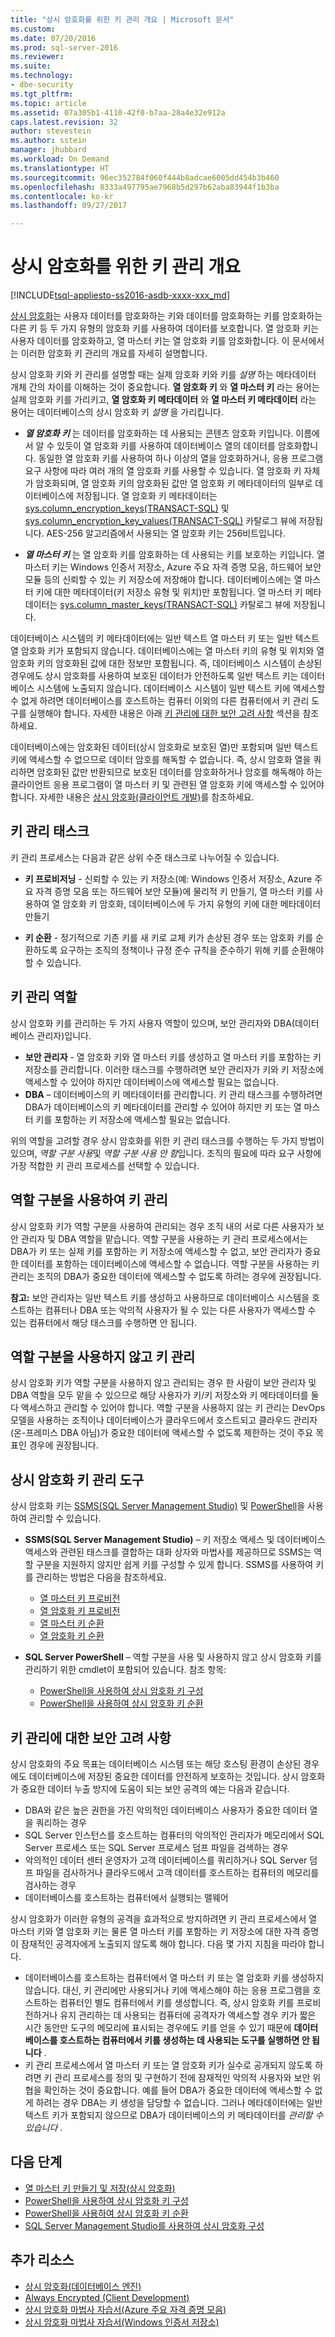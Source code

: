 ```yaml
---
title: "상시 암호화를 위한 키 관리 개요 | Microsoft 문서"
ms.custom: 
ms.date: 07/20/2016
ms.prod: sql-server-2016
ms.reviewer: 
ms.suite: 
ms.technology:
- dbe-security
ms.tgt_pltfrm: 
ms.topic: article
ms.assetid: 07a305b1-4110-42f0-b7aa-28a4e32e912a
caps.latest.revision: 32
author: stevestein
ms.author: sstein
manager: jhubbard
ms.workload: On Demand
ms.translationtype: HT
ms.sourcegitcommit: 96ec352784f060f444b8adcae6005dd454b3b460
ms.openlocfilehash: 8333a497795ae7968b5d297b62aba83944f1b3ba
ms.contentlocale: ko-kr
ms.lasthandoff: 09/27/2017

---
```

# <a name="overview-of-key-management-for-always-encrypted"></a>상시 암호화를 위한 키 관리 개요
[!INCLUDE[tsql-appliesto-ss2016-asdb-xxxx-xxx_md](../../../includes/tsql-appliesto-ss2016-asdb-xxxx-xxx-md.md)]


[상시 암호화](../../../relational-databases/security/encryption/always-encrypted-database-engine.md)는 사용자 데이터를 암호화하는 키와 데이터를 암호화하는 키를 암호화하는 다른 키 등 두 가지 유형의 암호화 키를 사용하여 데이터를 보호합니다. 열 암호화 키는 사용자 데이터를 암호화하고, 열 마스터 키는 열 암호화 키를 암호화합니다. 이 문서에서는 이러한 암호화 키 관리의 개요를 자세히 설명합니다.

상시 암호화 키와 키 관리를 설명할 때는 실제 암호화 키와 키를 *설명* 하는 메타데이터 개체 간의 차이를 이해하는 것이 중요합니다. **열 암호화 키** 와 **열 마스터 키** 라는 용어는 실제 암호화 키를 가리키고, **열 암호화 키 메타데이터** 와 **열 마스터 키 메타데이터** 라는 용어는 데이터베이스의 상시 암호화 키 *설명* 을 가리킵니다.

- ***열 암호화 키*** 는 데이터를 암호화하는 데 사용되는 콘텐츠 암호화 키입니다. 이름에서 알 수 있듯이 열 암호화 키를 사용하여 데이터베이스 열의 데이터를 암호화합니다. 동일한 열 암호화 키를 사용하여 하나 이상의 열을 암호화하거나, 응용 프로그램 요구 사항에 따라 여러 개의 열 암호화 키를 사용할 수 있습니다. 열 암호화 키 자체가 암호화되며, 열 암호화 키의 암호화된 값만 열 암호화 키 메타데이터의 일부로 데이터베이스에 저장됩니다. 열 암호화 키 메타데이터는 [sys.column_encryption_keys(TRANSACT-SQL)](../../../relational-databases/system-catalog-views/sys-column-encryption-keys-transact-sql.md) 및 [sys.column_encryption_key_values(TRANSACT-SQL)](../../../relational-databases/system-catalog-views/sys-column-encryption-key-values-transact-sql.md) 카탈로그 뷰에 저장됩니다. AES-256 알고리즘에서 사용되는 열 암호화 키는 256비트입니다.


- ***열 마스터 키*** 는 열 암호화 키를 암호화하는 데 사용되는 키를 보호하는 키입니다. 열 마스터 키는 Windows 인증서 저장소, Azure 주요 자격 증명 모음, 하드웨어 보안 모듈 등의 신뢰할 수 있는 키 저장소에 저장해야 합니다. 데이터베이스에는 열 마스터 키에 대한 메타데이터(키 저장소 유형 및 위치)만 포함됩니다. 열 마스터 키 메타데이터는 [sys.column_master_keys(TRANSACT-SQL)](../../../relational-databases/system-catalog-views/sys-column-master-keys-transact-sql.md) 카탈로그 뷰에 저장됩니다.  

데이터베이스 시스템의 키 메타데이터에는 일반 텍스트 열 마스터 키 또는 일반 텍스트 열 암호화 키가 포함되지 않습니다. 데이터베이스에는 열 마스터 키의 유형 및 위치와 열 암호화 키의 암호화된 값에 대한 정보만 포함됩니다. 즉, 데이터베이스 시스템이 손상된 경우에도 상시 암호화를 사용하여 보호된 데이터가 안전하도록 일반 텍스트 키는 데이터베이스 시스템에 노출되지 않습니다. 데이터베이스 시스템이 일반 텍스트 키에 액세스할 수 없게 하려면 데이터베이스를 호스트하는 컴퓨터 이외의 다른 컴퓨터에서 키 관리 도구를 실행해야 합니다. 자세한 내용은 아래 [키 관리에 대한 보안 고려 사항](#SecurityForKeyManagement) 섹션을 참조하세요.

데이터베이스에는 암호화된 데이터(상시 암호화로 보호된 열)만 포함되며 일반 텍스트 키에 액세스할 수 없으므로 데이터 암호를 해독할 수 없습니다. 즉, 상시 암호화 열을 쿼리하면 암호화된 값만 반환되므로 보호된 데이터를 암호화하거나 암호를 해독해야 하는 클라이언트 응용 프로그램이 열 마스터 키 및 관련된 열 암호화 키에 액세스할 수 있어야 합니다. 자세한 내용은 [상시 암호화(클라이언트 개발)](../../../relational-databases/security/encryption/always-encrypted-client-development.md)를 참조하세요.



## <a name="key-management-tasks"></a>키 관리 태스크

키 관리 프로세스는 다음과 같은 상위 수준 태스크로 나누어질 수 있습니다.

- **키 프로비저닝** - 신뢰할 수 있는 키 저장소(예: Windows 인증서 저장소, Azure 주요 자격 증명 모음 또는 하드웨어 보안 모듈)에 물리적 키 만들기, 열 마스터 키를 사용하여 열 암호화 키 암호화, 데이터베이스에 두 가지 유형의 키에 대한 메타데이터 만들기

- **키 순환** - 정기적으로 기존 키를 새 키로 교체 키가 손상된 경우 또는 암호화 키를 순환하도록 요구하는 조직의 정책이나 규정 준수 규칙을 준수하기 위해 키를 순환해야 할 수 있습니다. 


## <a name="KeyManagementRoles"></a> 키 관리 역할

상시 암호화 키를 관리하는 두 가지 사용자 역할이 있으며, 보안 관리자와 DBA(데이터베이스 관리자)입니다.

- **보안 관리자** - 열 암호화 키와 열 마스터 키를 생성하고 열 마스터 키를 포함하는 키 저장소를 관리합니다. 이러한 태스크를 수행하려면 보안 관리자가 키와 키 저장소에 액세스할 수 있어야 하지만 데이터베이스에 액세스할 필요는 없습니다.
- **DBA** – 데이터베이스의 키 메타데이터를 관리합니다. 키 관리 태스크를 수행하려면 DBA가 데이터베이스의 키 메타데이터를 관리할 수 있어야 하지만 키 또는 열 마스터 키를 포함하는 키 저장소에 액세스할 필요는 없습니다.

위의 역할을 고려할 경우 상시 암호화를 위한 키 관리 태스크를 수행하는 두 가지 방법이 있으며, *역할 구분 사용*및 *역할 구분 사용 안 함*입니다. 조직의 필요에 따라 요구 사항에 가장 적합한 키 관리 프로세스를 선택할 수 있습니다.

## <a name="managing-keys-with-role-separation"></a>역할 구분을 사용하여 키 관리
상시 암호화 키가 역할 구분을 사용하여 관리되는 경우 조직 내의 서로 다른 사용자가 보안 관리자 및 DBA 역할을 맡습니다. 역할 구분을 사용하는 키 관리 프로세스에서는 DBA가 키 또는 실제 키를 포함하는 키 저장소에 액세스할 수 없고, 보안 관리자가 중요한 데이터를 포함하는 데이터베이스에 액세스할 수 없습니다. 역할 구분을 사용하는 키 관리는 조직의 DBA가 중요한 데이터에 액세스할 수 없도록 하려는 경우에 권장됩니다. 

**참고:** 보안 관리자는 일반 텍스트 키를 생성하고 사용하므로 데이터베이스 시스템을 호스트하는 컴퓨터나 DBA 또는 악의적 사용자가 될 수 있는 다른 사용자가 액세스할 수 있는 컴퓨터에서 해당 태스크를 수행하면 안 됩니다. 

## <a name="managing-keys-without-role-separation"></a>역할 구분을 사용하지 않고 키 관리
상시 암호화 키가 역할 구분을 사용하지 않고 관리되는 경우 한 사람이 보안 관리자 및 DBA 역할을 모두 맡을 수 있으므로 해당 사용자가 키/키 저장소와 키 메타데이터를 둘 다 액세스하고 관리할 수 있어야 합니다. 역할 구분을 사용하지 않는 키 관리는 DevOps 모델을 사용하는 조직이나 데이터베이스가 클라우드에서 호스트되고 클라우드 관리자(온-프레미스 DBA 아님)가 중요한 데이터에 액세스할 수 없도록 제한하는 것이 주요 목표인 경우에 권장됩니다.



## <a name="tools-for-managing-always-encrypted-keys"></a>상시 암호화 키 관리 도구

상시 암호화 키는 [SSMS(SQL Server Management Studio)](https://msdn.microsoft.com/library/ms174173.aspx) 및 [PowerShell](../../scripting/sql-server-powershell.md)을 사용하여 관리할 수 있습니다.

- **SSMS(SQL Server Management Studio)** – 키 저장소 액세스 및 데이터베이스 액세스와 관련된 태스크를 결합하는 대화 상자와 마법사를 제공하므로 SSMS는 역할 구분을 지원하지 않지만 쉽게 키를 구성할 수 있게 합니다. SSMS를 사용하여 키를 관리하는 방법은 다음을 참조하세요.
    - [열 마스터 키 프로비전](../../../relational-databases/security/encryption/configure-always-encrypted-using-sql-server-management-studio.md#provisioncmk)
    - [열 암호화 키 프로비전](../../../relational-databases/security/encryption/configure-always-encrypted-using-sql-server-management-studio.md#provisioncek)
    - [열 마스터 키 순환](../../../relational-databases/security/encryption/configure-always-encrypted-using-sql-server-management-studio.md#rotatecmk)
    - [열 암호화 키 순환](../../../relational-databases/security/encryption/configure-always-encrypted-using-sql-server-management-studio.md#rotatecek)


- **SQL Server PowerShell** – 역할 구분을 사용 및 사용하지 않고 상시 암호화 키를 관리하기 위한 cmdlet이 포함되어 있습니다. 참조 항목:
    - [PowerShell을 사용하여 상시 암호화 키 구성](../../../relational-databases/security/encryption/configure-always-encrypted-keys-using-powershell.md)
    - [PowerShell을 사용하여 상시 암호화 키 순환](../../../relational-databases/security/encryption/rotate-always-encrypted-keys-using-powershell.md)


## <a name="SecurityForKeyManagement"></a> 키 관리에 대한 보안 고려 사항

상시 암호화의 주요 목표는 데이터베이스 시스템 또는 해당 호스팅 환경이 손상된 경우에도 데이터베이스에 저장된 중요한 데이터를 안전하게 보호하는 것입니다. 상시 암호화가 중요한 데이터 누출 방지에 도움이 되는 보안 공격의 예는 다음과 같습니다.

- DBA와 같은 높은 권한을 가진 악의적인 데이터베이스 사용자가 중요한 데이터 열을 쿼리하는 경우
- SQL Server 인스턴스를 호스트하는 컴퓨터의 악의적인 관리자가 메모리에서 SQL Server 프로세스 또는 SQL Server 프로세스 덤프 파일을 검색하는 경우
- 악의적인 데이터 센터 운영자가 고객 데이터베이스를 쿼리하거나 SQL Server 덤프 파일을 검사하거나 클라우드에서 고객 데이터를 호스트하는 컴퓨터의 메모리를 검사하는 경우
- 데이터베이스를 호스트하는 컴퓨터에서 실행되는 맬웨어

상시 암호화가 이러한 유형의 공격을 효과적으로 방지하려면 키 관리 프로세스에서 열 마스터 키와 열 암호화 키는 물론 열 마스터 키를 포함하는 키 저장소에 대한 자격 증명이 잠재적인 공격자에게 노출되지 않도록 해야 합니다. 다음 몇 가지 지침을 따라야 합니다.

- 데이터베이스를 호스트하는 컴퓨터에서 열 마스터 키 또는 열 암호화 키를 생성하지 않습니다. 대신, 키 관리에만 사용되거나 키에 액세스해야 하는 응용 프로그램을 호스트하는 컴퓨터인 별도 컴퓨터에서 키를 생성합니다. 즉, 상시 암호화 키를 프로비전하거나 유지 관리하는 데 사용되는 컴퓨터에 공격자가 액세스할 경우 키가 짧은 시간 동안만 도구의 메모리에 표시되는 경우에도 키를 얻을 수 있기 때문에 **데이터베이스를 호스트하는 컴퓨터에서 키를 생성하는 데 사용되는 도구를 실행하면 안 됩니다** .
- 키 관리 프로세스에서 열 마스터 키 또는 열 암호화 키가 실수로 공개되지 않도록 하려면 키 관리 프로세스를 정의 및 구현하기 전에 잠재적인 악의적 사용자와 보안 위협을 확인하는 것이 중요합니다. 예를 들어 DBA가 중요한 데이터에 액세스할 수 없게 하려는 경우 DBA는 키 생성을 담당할 수 없습니다. 그러나 메타데이터에는 일반 텍스트 키가 포함되지 않으므로 DBA가 데이터베이스의 키 메타데이터를 *관리할 수 있습니다* .

## <a name="next-steps"></a>다음 단계

- [열 마스터 키 만들기 및 저장(상시 암호화)](../../../relational-databases/security/encryption/create-and-store-column-master-keys-always-encrypted.md)
- [PowerShell을 사용하여 상시 암호화 키 구성](../../../relational-databases/security/encryption/configure-always-encrypted-keys-using-powershell.md)
- [PowerShell을 사용하여 상시 암호화 키 순환](../../../relational-databases/security/encryption/rotate-always-encrypted-keys-using-powershell.md)
- [SQL Server Management Studio를 사용하여 상시 암호화 구성](../../../relational-databases/security/encryption/configure-always-encrypted-using-sql-server-management-studio.md)

## <a name="additional-resources"></a>추가 리소스

- [상시 암호화(데이터베이스 엔진)](../../../relational-databases/security/encryption/always-encrypted-database-engine.md)
- [Always Encrypted (Client Development)](../../../relational-databases/security/encryption/always-encrypted-client-development.md)
- [상시 암호화 마법사 자습서(Azure 주요 자격 증명 모음)](https://azure.microsoft.com/documentation/articles/sql-database-always-encrypted-azure-key-vault/)
- [상시 암호화 마법사 자습서(Windows 인증서 저장소)](https://azure.microsoft.com/documentation/articles/sql-database-always-encrypted/)





